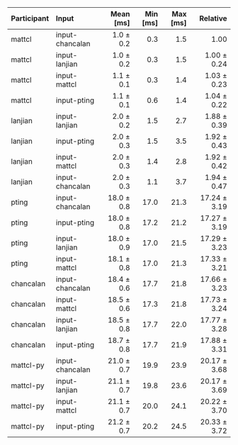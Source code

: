 | Participant | Input | Mean [ms] | Min [ms] | Max [ms] | Relative |
|:---|:---|---:|---:|---:|---:|
| mattcl | input-chancalan | 1.0 ± 0.2 | 0.3 | 1.5 | 1.00 |
| mattcl | input-lanjian | 1.0 ± 0.2 | 0.3 | 1.5 | 1.00 ± 0.24 |
| mattcl | input-mattcl | 1.1 ± 0.1 | 0.3 | 1.4 | 1.03 ± 0.23 |
| mattcl | input-pting | 1.1 ± 0.1 | 0.6 | 1.4 | 1.04 ± 0.22 |
| lanjian | input-lanjian | 2.0 ± 0.2 | 1.5 | 2.7 | 1.88 ± 0.39 |
| lanjian | input-pting | 2.0 ± 0.3 | 1.5 | 3.5 | 1.92 ± 0.43 |
| lanjian | input-mattcl | 2.0 ± 0.3 | 1.4 | 2.8 | 1.92 ± 0.42 |
| lanjian | input-chancalan | 2.0 ± 0.3 | 1.1 | 3.7 | 1.94 ± 0.47 |
| pting | input-chancalan | 18.0 ± 0.8 | 17.0 | 21.3 | 17.24 ± 3.19 |
| pting | input-pting | 18.0 ± 0.8 | 17.2 | 21.2 | 17.27 ± 3.19 |
| pting | input-lanjian | 18.0 ± 0.9 | 17.0 | 21.5 | 17.29 ± 3.23 |
| pting | input-mattcl | 18.1 ± 0.8 | 17.0 | 21.3 | 17.33 ± 3.21 |
| chancalan | input-chancalan | 18.4 ± 0.6 | 17.7 | 21.8 | 17.66 ± 3.23 |
| chancalan | input-mattcl | 18.5 ± 0.6 | 17.3 | 21.8 | 17.73 ± 3.24 |
| chancalan | input-lanjian | 18.5 ± 0.8 | 17.7 | 22.0 | 17.77 ± 3.28 |
| chancalan | input-pting | 18.7 ± 0.8 | 17.7 | 21.9 | 17.88 ± 3.31 |
| mattcl-py | input-chancalan | 21.0 ± 0.7 | 19.9 | 23.9 | 20.17 ± 3.68 |
| mattcl-py | input-lanjian | 21.1 ± 0.7 | 19.8 | 23.6 | 20.17 ± 3.69 |
| mattcl-py | input-mattcl | 21.1 ± 0.7 | 20.0 | 24.1 | 20.22 ± 3.70 |
| mattcl-py | input-pting | 21.2 ± 0.7 | 20.2 | 24.5 | 20.33 ± 3.72 |
